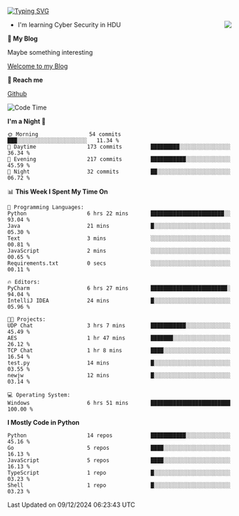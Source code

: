 [![Typing SVG](https://readme-typing-svg.herokuapp.com?font=Fira+Code&pause=1000&random=false&width=450&height=60&lines=Hello+%F0%9F%91%8B%F0%9F%8F%BB;I'm+JBNRZ)](https://git.io/typing-svg)

<a href="#">
  <img align="right" src="https://github-readme-stats.vercel.app/api?username=JBNRZ&show_icons=true&bg_color=15,f2f7fd,E0EAFC" />
</a>

- I'm learning Cyber Security in HDU

 **🌱 My Blog**

Maybe something interesting

[Welcome to my Blog](https://jbnrz.com.cn/)

 **💬 Reach me** 

[Github](https://github.com/JBNRZ)


<!--START_SECTION:waka-->
![Code Time](http://img.shields.io/badge/Code%20Time-771%20hrs%2037%20mins-blue)

**I'm a Night 🦉** 

```text
🌞 Morning                54 commits          ███░░░░░░░░░░░░░░░░░░░░░░   11.34 % 
🌆 Daytime                173 commits         █████████░░░░░░░░░░░░░░░░   36.34 % 
🌃 Evening                217 commits         ███████████░░░░░░░░░░░░░░   45.59 % 
🌙 Night                  32 commits          ██░░░░░░░░░░░░░░░░░░░░░░░   06.72 % 
```


📊 **This Week I Spent My Time On** 

```text
💬 Programming Languages: 
Python                   6 hrs 22 mins       ███████████████████████░░   93.04 % 
Java                     21 mins             █░░░░░░░░░░░░░░░░░░░░░░░░   05.30 % 
Text                     3 mins              ░░░░░░░░░░░░░░░░░░░░░░░░░   00.81 % 
JavaScript               2 mins              ░░░░░░░░░░░░░░░░░░░░░░░░░   00.65 % 
Requirements.txt         0 secs              ░░░░░░░░░░░░░░░░░░░░░░░░░   00.11 % 

🔥 Editors: 
PyCharm                  6 hrs 27 mins       ████████████████████████░   94.04 % 
IntelliJ IDEA            24 mins             █░░░░░░░░░░░░░░░░░░░░░░░░   05.96 % 

🐱‍💻 Projects: 
UDP Chat                 3 hrs 7 mins        ███████████░░░░░░░░░░░░░░   45.49 % 
AES                      1 hr 47 mins        ███████░░░░░░░░░░░░░░░░░░   26.12 % 
TCP Chat                 1 hr 8 mins         ████░░░░░░░░░░░░░░░░░░░░░   16.54 % 
test.py                  14 mins             █░░░░░░░░░░░░░░░░░░░░░░░░   03.55 % 
newjw                    12 mins             █░░░░░░░░░░░░░░░░░░░░░░░░   03.14 % 

💻 Operating System: 
Windows                  6 hrs 51 mins       █████████████████████████   100.00 % 
```

**I Mostly Code in Python** 

```text
Python                   14 repos            ███████████░░░░░░░░░░░░░░   45.16 % 
Go                       5 repos             ████░░░░░░░░░░░░░░░░░░░░░   16.13 % 
JavaScript               5 repos             ████░░░░░░░░░░░░░░░░░░░░░   16.13 % 
TypeScript               1 repo              █░░░░░░░░░░░░░░░░░░░░░░░░   03.23 % 
Shell                    1 repo              █░░░░░░░░░░░░░░░░░░░░░░░░   03.23 % 
```




 Last Updated on 09/12/2024 06:23:43 UTC
<!--END_SECTION:waka-->
